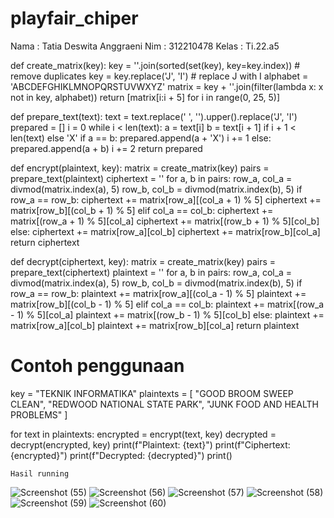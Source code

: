 # playfair_chiper

Nama : Tatia Deswita Anggraeni
Nim : 312210478
Kelas : Ti.22.a5



def create_matrix(key):
    key = ''.join(sorted(set(key), key=key.index))  # remove duplicates
    key = key.replace('J', 'I')  # replace J with I
    alphabet = 'ABCDEFGHIKLMNOPQRSTUVWXYZ'
    matrix = key + ''.join(filter(lambda x: x not in key, alphabet))
    return [matrix[i:i + 5] for i in range(0, 25, 5)]

def prepare_text(text):
    text = text.replace(' ', '').upper().replace('J', 'I')
    prepared = []
    i = 0
    while i < len(text):
        a = text[i]
        b = text[i + 1] if i + 1 < len(text) else 'X'
        if a == b:
            prepared.append(a + 'X')
            i += 1
        else:
            prepared.append(a + b)
            i += 2
    return prepared

def encrypt(plaintext, key):
    matrix = create_matrix(key)
    pairs = prepare_text(plaintext)
    ciphertext = ''
    for a, b in pairs:
        row_a, col_a = divmod(matrix.index(a), 5)
        row_b, col_b = divmod(matrix.index(b), 5)
        if row_a == row_b:
            ciphertext += matrix[row_a][(col_a + 1) % 5]
            ciphertext += matrix[row_b][(col_b + 1) % 5]
        elif col_a == col_b:
            ciphertext += matrix[(row_a + 1) % 5][col_a]
            ciphertext += matrix[(row_b + 1) % 5][col_b]
        else:
            ciphertext += matrix[row_a][col_b]
            ciphertext += matrix[row_b][col_a]
    return ciphertext

def decrypt(ciphertext, key):
    matrix = create_matrix(key)
    pairs = prepare_text(ciphertext)
    plaintext = ''
    for a, b in pairs:
        row_a, col_a = divmod(matrix.index(a), 5)
        row_b, col_b = divmod(matrix.index(b), 5)
        if row_a == row_b:
            plaintext += matrix[row_a][(col_a - 1) % 5]
            plaintext += matrix[row_b][(col_b - 1) % 5]
        elif col_a == col_b:
            plaintext += matrix[(row_a - 1) % 5][col_a]
            plaintext += matrix[(row_b - 1) % 5][col_b]
        else:
            plaintext += matrix[row_a][col_b]
            plaintext += matrix[row_b][col_a]
    return plaintext

# Contoh penggunaan
key = "TEKNIK INFORMATIKA"
plaintexts = [
    "GOOD BROOM SWEEP CLEAN",
    "REDWOOD NATIONAL STATE PARK",
    "JUNK FOOD AND HEALTH PROBLEMS"
]

for text in plaintexts:
    encrypted = encrypt(text, key)
    decrypted = decrypt(encrypted, key)
    print(f"Plaintext: {text}")
    print(f"Ciphertext: {encrypted}")
    print(f"Decrypted: {decrypted}")
    print()

    Hasil running

![Screenshot (55)](https://github.com/user-attachments/assets/ab111c2b-7f52-4aa2-9f2a-f00eb43110ab)
![Screenshot (56)](https://github.com/user-attachments/assets/b564f790-ac2f-41c7-9a7d-1ce9ab81e0f6)
![Screenshot (57)](https://github.com/user-attachments/assets/90214dd7-501a-4e29-9a93-4f0a59a59fbc)
![Screenshot (58)](https://github.com/user-attachments/assets/4d8a379d-3f9d-4918-9588-7b5f84d53eb0)
![Screenshot (59)](https://github.com/user-attachments/assets/22c333b7-85d4-4442-bc01-4cbe1345ef1d)
![Screenshot (60)](https://github.com/user-attachments/assets/c5fb6a62-4750-4e30-bb72-ab8e420ebac3)
